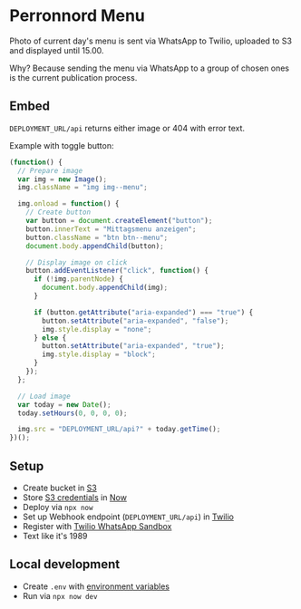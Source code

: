 # Perronnord Menu

Photo of current day's menu is sent via WhatsApp to Twilio, uploaded to S3 and displayed until 15.00.

Why? Because sending the menu via WhatsApp to a group of chosen ones is the current publication process.

## Embed

`DEPLOYMENT_URL/api` returns either image or 404 with error text.

Example with toggle button:

```js
(function() {
  // Prepare image
  var img = new Image();
  img.className = "img img--menu";

  img.onload = function() {
    // Create button
    var button = document.createElement("button");
    button.innerText = "Mittagsmenu anzeigen";
    button.className = "btn btn--menu";
    document.body.appendChild(button);

    // Display image on click
    button.addEventListener("click", function() {
      if (!img.parentNode) {
        document.body.appendChild(img);
      }

      if (button.getAttribute("aria-expanded") === "true") {
        button.setAttribute("aria-expanded", "false");
        img.style.display = "none";
      } else {
        button.setAttribute("aria-expanded", "true");
        img.style.display = "block";
      }
    });
  };

  // Load image
  var today = new Date();
  today.setHours(0, 0, 0, 0);

  img.src = "DEPLOYMENT_URL/api?" + today.getTime();
})();
```

## Setup

- Create bucket in [S3](https://aws.amazon.com/s3/)
- Store [S3 credentials](./now.json) in [Now](https://zeit.co/docs/v2/serverless-functions/env-and-secrets)
- Deploy via `npx now`
- Set up Webhook endpoint (`DEPLOYMENT_URL/api`) in [Twilio](https://www.twilio.com/docs/usage/webhooks)
- Register with [Twilio WhatsApp Sandbox](https://www.twilio.com/docs/sms/whatsapp/api#twilio-sandbox-for-whatsapp)
- Text like it's 1989

## Local development

- Create `.env` with [environment variables](./now.json)
- Run via `npx now dev`
